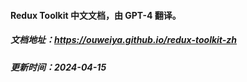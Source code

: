 #### Redux Toolkit 中文文档，由 GPT-4 翻译。

##### 文档地址：https://ouweiya.github.io/redux-toolkit-zh

##### 更新时间：2024-04-15
